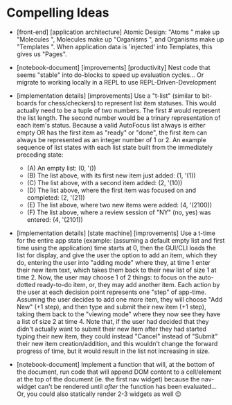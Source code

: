 # Compelling Ideas

- [front-end] [application architecture] Atomic Design:  "Atoms " make
  up  "Molecules ", Molecules make up  "Organisms ", and Organisms
  make up  "Templates ". When application data is 'injected' into
  Templates, this gives us "Pages".
  
- [notebook-document] [improvements] [productivity] Nest code that
  seems "stable" into do-blocks to speed up evaluation cycles... Or
  migrate to working locally in a REPL to use REPL-Driven-Development
  
- [implementation details] [improvements] Use a "t-list" (similar to
  bit-boards for chess/checkers) to represent list item statuses. This
  would actually need to be a tuple of two numbers. The first # would
  represent the list length. The second number would be a trinary
  representation of each item's status. Because a valid AutoFocus list
  always is either empty OR has the first item as "ready" or "done",
  the first item can always be represented as an integer number of 1
  or 2. An example sequence of list states with each list state built
  from the immediately preceding state:
  - (A) An empty list: (0, '())
  - (B) The list above, with its first new item just added: (1, '(1))
  - (C) The list above, with a second item added: (2, '(10))
  - (D) The list above, where the first item was focused on and
  completed: (2, '(21))
  - (E) The list above, where two new items were added: (4, '(2100))
  - (F) The list above, where a review session of "NY" (no, yes) was
    entered: (4, '(2101))

- [implementation details] [state machine] [improvements] Use a t-time
  for the entire app state (example: (assuming a default empty list
  and first time using the application) time starts at 0, then the
  GUI/CLI loads the list for display, and give the user the option to
  add an item, which they do, entering the user into "adding mode"
  where they, at time 1 enter their new item text, which takes them
  back to their new list of size 1 at time 2. Now, the user may choose
  1 of 2 things: to focus on the auto-dotted ready-to-do item, or,
  they may add another item. Each action by the user at each decision
  point represents one "step" of app-time. Assuming the user decides
  to add one more item, they will choose "Add New" (+1 step), and then
  type and submit their new item (+1 step), taking them back to the
  "viewing mode" where they now see they have a list of size 2 at
  time 4. Note that, if the user had decided that they didn't actually
  want to submit their new item after they had started typing their
  new item, they could instead "Cancel" instead of "Submit" their new
  item creation/addition, and this wouldn't change the forward
  progress of time, but it would result in the list not increasing in
  size. 

- [notebook-document] Implement a function that will, at the bottom of the document,
  run code that will append DOM content to a cell/element at the top
  of the document (ie. the first nav widget) because the nav-widget
  can't be rendered until *after* the function has been
  evaluated... Or, you could also statically render 2-3 widgets as
  well 😉
  
  
